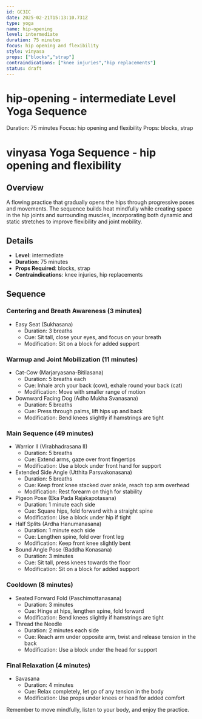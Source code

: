 ```yaml
---
id: GC3IC
date: 2025-02-21T15:13:10.731Z
type: yoga
name: hip-opening
level: intermediate
duration: 75 minutes
focus: hip opening and flexibility
style: vinyasa
props: ["blocks","strap"]
contraindications: ["knee injuries","hip replacements"]
status: draft
---
```

# hip-opening - intermediate Level Yoga Sequence
Duration: 75 minutes
Focus: hip opening and flexibility
Props: blocks, strap
# vinyasa Yoga Sequence - hip opening and flexibility

## Overview
A flowing practice that gradually opens the hips through progressive poses and movements. The sequence builds heat mindfully while creating space in the hip joints and surrounding muscles, incorporating both dynamic and static stretches to improve flexibility and joint mobility.

## Details
- **Level**: intermediate
- **Duration**: 75 minutes
- **Props Required**: blocks, strap
- **Contraindications**: knee injuries, hip replacements

## Sequence

### Centering and Breath Awareness (3 minutes)
- Easy Seat (Sukhasana)
  - Duration: 3 breaths
  - Cue: Sit tall, close your eyes, and focus on your breath
  - Modification: Sit on a block for added support

### Warmup and Joint Mobilization (11 minutes)
- Cat-Cow (Marjaryasana-Bitilasana)
  - Duration: 5 breaths each
  - Cue: Inhale arch your back (cow), exhale round your back (cat)
  - Modification: Move with smaller range of motion
- Downward Facing Dog (Adho Mukha Svanasana)
  - Duration: 5 breaths
  - Cue: Press through palms, lift hips up and back
  - Modification: Bend knees slightly if hamstrings are tight

### Main Sequence (49 minutes)
- Warrior II (Virabhadrasana II)
  - Duration: 5 breaths
  - Cue: Extend arms, gaze over front fingertips
  - Modification: Use a block under front hand for support
- Extended Side Angle (Utthita Parsvakonasana)
  - Duration: 5 breaths
  - Cue: Keep front knee stacked over ankle, reach top arm overhead
  - Modification: Rest forearm on thigh for stability
- Pigeon Pose (Eka Pada Rajakapotasana)
  - Duration: 1 minute each side
  - Cue: Square hips, fold forward with a straight spine
  - Modification: Use a block under hip if tight
- Half Splits (Ardha Hanumanasana)
  - Duration: 1 minute each side
  - Cue: Lengthen spine, fold over front leg
  - Modification: Keep front knee slightly bent
- Bound Angle Pose (Baddha Konasana)
  - Duration: 3 minutes
  - Cue: Sit tall, press knees towards the floor
  - Modification: Sit on a block for added support

### Cooldown (8 minutes)
- Seated Forward Fold (Paschimottanasana)
  - Duration: 3 minutes
  - Cue: Hinge at hips, lengthen spine, fold forward
  - Modification: Bend knees slightly if hamstrings are tight
- Thread the Needle
  - Duration: 2 minutes each side
  - Cue: Reach arm under opposite arm, twist and release tension in the back
  - Modification: Use a block under the head for support

### Final Relaxation (4 minutes)
- Savasana
  - Duration: 4 minutes
  - Cue: Relax completely, let go of any tension in the body
  - Modification: Use props under knees or head for added comfort

Remember to move mindfully, listen to your body, and enjoy the practice.